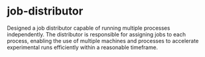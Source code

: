 # job-distributor
Designed a job distributor capable of running multiple processes independently. The distributor is responsible for assigning jobs to each process, enabling the use of multiple machines and processes to accelerate experimental runs efficiently within a reasonable timeframe.
